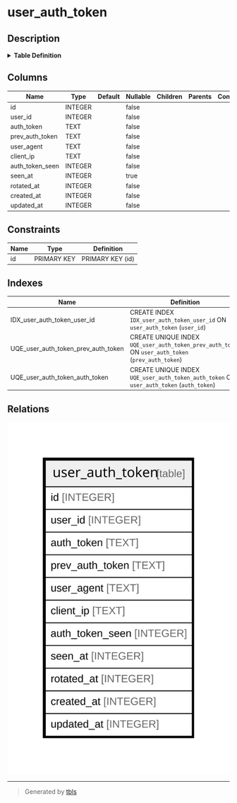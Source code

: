 # user_auth_token

## Description

<details>
<summary><strong>Table Definition</strong></summary>

```sql
CREATE TABLE `user_auth_token` (
`id` INTEGER PRIMARY KEY AUTOINCREMENT NOT NULL
, `user_id` INTEGER NOT NULL
, `auth_token` TEXT NOT NULL
, `prev_auth_token` TEXT NOT NULL
, `user_agent` TEXT NOT NULL
, `client_ip` TEXT NOT NULL
, `auth_token_seen` INTEGER NOT NULL
, `seen_at` INTEGER NULL
, `rotated_at` INTEGER NOT NULL
, `created_at` INTEGER NOT NULL
, `updated_at` INTEGER NOT NULL
)
```

</details>

## Columns

| Name | Type | Default | Nullable | Children | Parents | Comment |
| ---- | ---- | ------- | -------- | -------- | ------- | ------- |
| id | INTEGER |  | false |  |  |  |
| user_id | INTEGER |  | false |  |  |  |
| auth_token | TEXT |  | false |  |  |  |
| prev_auth_token | TEXT |  | false |  |  |  |
| user_agent | TEXT |  | false |  |  |  |
| client_ip | TEXT |  | false |  |  |  |
| auth_token_seen | INTEGER |  | false |  |  |  |
| seen_at | INTEGER |  | true |  |  |  |
| rotated_at | INTEGER |  | false |  |  |  |
| created_at | INTEGER |  | false |  |  |  |
| updated_at | INTEGER |  | false |  |  |  |

## Constraints

| Name | Type | Definition |
| ---- | ---- | ---------- |
| id | PRIMARY KEY | PRIMARY KEY (id) |

## Indexes

| Name | Definition |
| ---- | ---------- |
| IDX_user_auth_token_user_id | CREATE INDEX `IDX_user_auth_token_user_id` ON `user_auth_token` (`user_id`) |
| UQE_user_auth_token_prev_auth_token | CREATE UNIQUE INDEX `UQE_user_auth_token_prev_auth_token` ON `user_auth_token` (`prev_auth_token`) |
| UQE_user_auth_token_auth_token | CREATE UNIQUE INDEX `UQE_user_auth_token_auth_token` ON `user_auth_token` (`auth_token`) |

## Relations

![er](user_auth_token.svg)

---

> Generated by [tbls](https://github.com/k1LoW/tbls)
